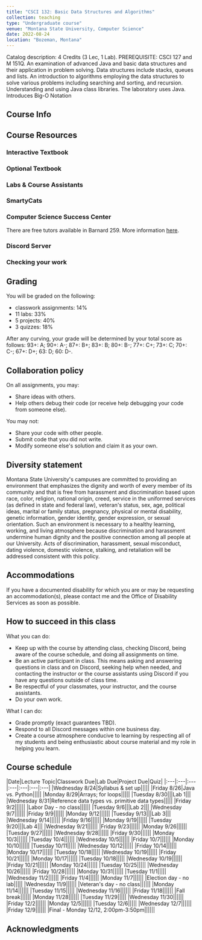 ```yaml
---
title: "CSCI 132: Basic Data Structures and Algorithms"
collection: teaching
type: "Undergraduate course"
venue: "Montana State University, Computer Science"
date: 2022-08-24
location: "Bozeman, Montana"
---
```


Catalog description: 4 Credits (3 Lec, 1 Lab).
PREREQUISITE: CSCI 127 and M 151Q. An examination of advanced Java and basic
data structures and their application in problem solving. Data structures
include stacks, queues and lists. An introduction to algorithms employing the
data structures to solve various problems including searching and sorting, and
recursion. Understanding and using Java class libraries. The laboratory uses
Java. Introduces Big-O Notation

## Course Info



## Course Resources
### Interactive Textbook
### Optional Textbook

### Labs & Course Assistants

### SmartyCats

### Computer Science Success Center
There are free tutors available in Barnard 259. More information [here](https://www.cs.montana.edu/student-success-center.html).

### Discord Server

### Checking your work

## Grading

You will be graded on the following:
*  classwork assignments: 14%
* 11 labs: 33%
* 5 projects: 40%
* 3 quizzes: 18%

After any curving, your grade will be determined by your total score as follows:
93+: A; 90+: A-; 87+: B+; 83+: B; 80+: B-; 77+: C+; 73+: C; 70+: C-; 67+: D+; 63: D; 60: D-.

## Collaboration policy
On all assignments, you may:
* Share ideas with others.
* Help others debug their code (or receive help debugging your code from someone
	else).

You may not:
* Share your code with other people.
* Submit code that you did not write.
* Modify someone else's solution and claim it as your own.


## Diversity statement
Montana State University's campuses are committed to
providing an environment that emphasizes the dignity and worth of every member
of its community and that is free from harassment and discrimination based upon
race, color, religion, national origin, creed, service in the uniformed
services (as defined in state and federal law), veteran's status, sex, age,
political ideas, marital or family status, pregnancy, physical or mental
disability, genetic information, gender identity, gender expression, or sexual
orientation. Such an environment is necessary to a healthy learning, working,
and living atmosphere because discrimination and harassment undermine human
dignity and the positive connection among all people at our University. Acts of
discrimination, harassment, sexual misconduct, dating violence, domestic
violence, stalking, and retaliation will be addressed consistent with this
policy.

## Accommodations
If you have a documented disability for which
you are or may be requesting an accommodation(s), please contact
me and the Office of Disability Services as soon as possible.

## How to succeed in this class
What you can do:
* Keep up with the course by attending class,
checking Discord, being aware of the course
schedule, and doing all assignments on time.
* Be an active participant in class. This means asking and
answering questions in class and on Discord, seeking help
when needed,
and contacting the instructor or the course assistants using Discord if you have any questions outside of class
time.
* Be respectful of your classmates, your instructor, and the course assistants.
* Do your own work.

What I can do:
* Grade promptly (exact guarantees TBD).
* Respond to all Discord messages within one business day.
* Create a course atmosphere conducive to learning by respecting
all of my students and being
enthusiastic about course material and my role in helping you learn.

## Course schedule

|Date|Lecture Topic|Classwork Due|Lab Due|Project Due|Quiz|
|:---|:---|:---|:---|:---|:---|:---|
|Wednesday 8/24|Syllabus & set up|||||
|Friday 8/26|Java vs. Python|||||
|Monday 8/29|Arrays; for loops|||||
|Tuesday 8/30|||Lab 1|||
|Wednesday 8/31|Reference data types vs. primitive data types|||||
|Friday 9/2||||||
|Labor Day - no class||||||
|Tuesday 9/6|||Lab 2|||
|Wednesday 9/7||||||
|Friday 9/9||||||
|Monday 9/12||||||
|Tuesday 9/13|||Lab 3|||
|Wednesday 9/14||||||
|Friday 9/16||||||
|Monday 9/19||||||
|Tuesday 9/20|||Lab 4|||
|Wednesday 9/21||||||
|Friday 9/23||||||
|Monday 9/26||||||
|Tuesday 9/27||||||
|Wednesday 9/28||||||
|Friday 9/30||||||
|Monday 10/3||||||
|Tuesday 10/4||||||
|Wednesday 10/5||||||
|Friday 10/7||||||
|Monday 10/10||||||
|Tuesday 10/11|||||
|Wednesday 10/12||||||
|Friday 10/14||||||
|Monday 10/17||||||
|Tuesday 10/18|||||
|Wednesday 10/19||||||
|Friday 10/21||||||
|Monday 10/17||||||
|Tuesday 10/18|||||
|Wednesday 10/19||||||
|Friday 10/21||||||
|Monday 10/24||||||
|Tuesday 10/25|||||
|Wednesday 10/26||||||
|Friday 10/28||||||
|Monday 10/31||||||
|Tuesday 11/1|||||
|Wednesday 11/2||||||
|Friday 11/4||||||
|Monday 11/7||||||
|Election day - no lab|||||
|Wednesday 11/9||||||
|Veteran's day - no class||||||
|Monday 11/14||||||
|Tuesday 11/15|||||
|Wednesday 11/16||||||
|Friday 11/18||||||
|Fall break||||||
|Monday 11/28||||||
|Tuesday 11/29|||||
|Wednesday 11/30||||||
|Friday 12/2||||||
|Monday 12/5||||||
|Tuesday 12/6|||||
|Wednesday 12/7||||||
|Friday 12/9||||||
|Final - Monday 12/12, 2:00pm-3:50pm||||||



## Acknowledgments

